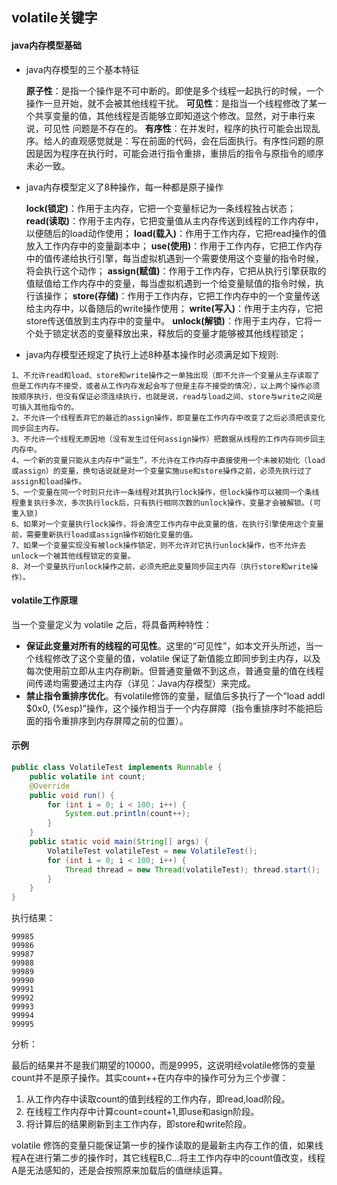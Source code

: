 ## volatile关键字

#### java内存模型基础

- java内存模型的三个基本特征

  **原子性**：是指一个操作是不可中断的。即使是多个线程一起执行的时候，一个操作一旦开始，就不会被其他线程干扰。
  **可见性**：是指当一个线程修改了某一个共享变量的值，其他线程是否能够立即知道这个修改。显然，对于串行来说，可见性 问题是不存在的。
  **有序性**：在并发时，程序的执行可能会出现乱序。给人的直观感觉就是：写在前面的代码，会在后面执行。有序性问题的原 因是因为程序在执行时，可能会进行指令重排，重排后的指令与原指令的顺序未必一致。

- java内存模型定义了8种操作，每一种都是原子操作

  **lock(锁定)**：作用于主内存，它把一个变量标记为一条线程独占状态；
  **read(读取)**：作用于主内存，它把变量值从主内存传送到线程的工作内存中，以便随后的load动作使用；
  **load(载入)**：作用于工作内存，它把read操作的值放入工作内存中的变量副本中；
  **use(使用)**：作用于工作内存，它把工作内存中的值传递给执行引擎，每当虚拟机遇到一个需要使用这个变量的指令时候，将会执行这个动作；
  **assign(赋值)**：作用于工作内存，它把从执行引擎获取的值赋值给工作内存中的变量，每当虚拟机遇到一个给变量赋值的指令时候，执行该操作；
  **store(存储)**：作用于工作内存，它把工作内存中的一个变量传送给主内存中，以备随后的write操作使用；
  **write(写入)**：作用于主内存，它把store传送值放到主内存中的变量中。
  **unlock(解锁)**：作用于主内存，它将一个处于锁定状态的变量释放出来，释放后的变量才能够被其他线程锁定；
  
-  java内存模型还规定了执行上述8种基本操作时必须满足如下规则:

  ```text
  1、不允许read和load、store和write操作之一单独出现（即不允许一个变量从主存读取了但是工作内存不接受，或者从工作内存发起会写了但是主存不接受的情况），以上两个操作必须按顺序执行，但没有保证必须连续执行，也就是说，read与load之间、store与write之间是可插入其他指令的。
  2、不允许一个线程丢弃它的最近的assign操作，即变量在工作内存中改变了之后必须把该变化同步回主内存。
  3、不允许一个线程无原因地（没有发生过任何assign操作）把数据从线程的工作内存同步回主内存中。
  4、一个新的变量只能从主内存中“诞生”，不允许在工作内存中直接使用一个未被初始化（load或assign）的变量，换句话说就是对一个变量实施use和store操作之前，必须先执行过了assign和load操作。
  5、一个变量在同一个时刻只允许一条线程对其执行lock操作，但lock操作可以被同一个条线程重复执行多次，多次执行lock后，只有执行相同次数的unlock操作，变量才会被解锁。(可重入锁)
  6、如果对一个变量执行lock操作，将会清空工作内存中此变量的值，在执行引擎使用这个变量前，需要重新执行load或assign操作初始化变量的值。
  7、如果一个变量实现没有被lock操作锁定，则不允许对它执行unlock操作，也不允许去unlock一个被其他线程锁定的变量。
  8、对一个变量执行unlock操作之前，必须先把此变量同步回主内存（执行store和write操作）。
  ```

#### volatile工作原理

当一个变量定义为 volatile 之后，将具备两种特性：

- **保证此变量对所有的线程的可见性**。这里的“可见性”，如本文开头所述，当一个线程修改了这个变量的值，volatile 
  保证了新值能立即同步到主内存，以及每次使用前立即从主内存刷新。但普通变量做不到这点，普通变量的值在线程间传递均需要通过主内存（详见：Java内存模型）来完成。
- **禁止指令重排序优化**。有volatile修饰的变量，赋值后多执行了一个“load addl $0x0, (%esp)”操作，这个操作相当于一个内存屏障（指令重排序时不能把后面的指令重排序到内存屏障之前的位置）。

#### 示例

```java
public class VolatileTest implements Runnable { 
    public volatile int count; 
    @Override 
    public void run() { 
        for (int i = 0; i < 100; i++) { 
            System.out.println(count++); 
        } 
    } 
    public static void main(String[] args) { 
        VolatileTest volatileTest = new VolatileTest(); 
        for (int i = 0; i < 100; i++) { 
            Thread thread = new Thread(volatileTest); thread.start(); 
        } 
    } 
}
```

执行结果：

```text
99985
99986
99987
99988
99989
99990
99991
99992
99993
99994
99995
```

分析：

  最后的结果并不是我们期望的10000，而是9995，这说明经volatile修饰的变量count并不是原子操作。其实count++在内存中的操作可分为三个步骤：
1. 从工作内存中读取count的值到线程的工作内存，即read,load阶段。
2. 在线程工作内存中计算count=count+1,即use和asign阶段。
3. 将计算后的结果刷新到主工作内存，即store和write阶段。

volatile 修饰的变量只能保证第一步的操作读取的是最新主内存工作的值，如果线程A在进行第二步的操作时，其它线程B,C…将主工作内存中的count值改变，线程A是无法感知的，还是会按照原来加载后的值继续运算。





